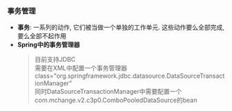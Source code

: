 ### 事务管理
  + **事务**: 一系列的动作, 它们被当做一个单独的工作单元. 这些动作要么全部完成, 要么全部不起作用
  + **Spring中的事务管理器**
    > 目前支持JDBC</br>
      需要在XML中配置一个事务管理器class="org.springframework.jdbc.datasource.DataSourceTransactionManager"</br>
      同时DataSourceTransactionManager中需要配置一个com.mchange.v2.c3p0.ComboPooledDataSource的bean</br>
